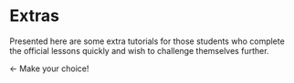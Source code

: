 # Extras

Presented here are some extra tutorials for those students
who complete the official lessons quickly and wish to 
challenge themselves further.

&larr; Make your choice!
